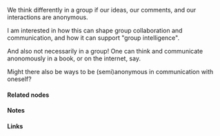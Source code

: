 ---
---

We think differently in a group if our ideas, our comments, and our interactions are anonymous. 

I am interested in how this can shape group collaboration and communication, and how it can support "group intelligence". 

And also not necessarily in a group! One can think and communicate anonomously in a book, or on the internet, say. 

Might there also be ways to be (semi)anonymous in communication with oneself? 


#### Related nodes




#### Notes




#### Links